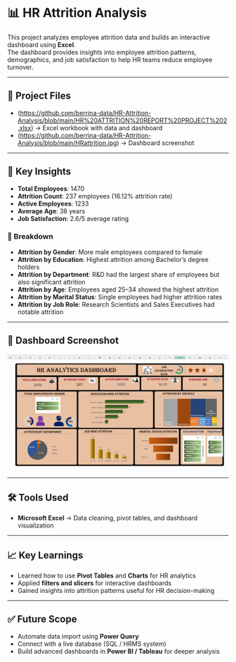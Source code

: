 
# 📊 HR Attrition Analysis

This project analyzes employee attrition data and builds an interactive dashboard using **Excel**.  
The dashboard provides insights into employee attrition patterns, demographics, and job satisfaction to help HR teams reduce employee turnover.  

---

## 📂 Project Files
- (https://github.com/berrina-data/HR-Attrition-Analysis/blob/main/HR%20ATTRITION%20REPORT%20PROJECT%202.xlsx) → Excel workbook with data and dashboard  
- (https://github.com/berrina-data/HR-Attrition-Analysis/blob/main/HRattrition.jpg) → Dashboard screenshot  

---

## 🚀 Key Insights
- **Total Employees**: 1470  
- **Attrition Count**: 237 employees (16.12% attrition rate)  
- **Active Employees**: 1233  
- **Average Age**: 38 years  
- **Job Satisfaction**: 2.6/5 average rating  

### 📌 Breakdown
- **Attrition by Gender**: More male employees compared to female  
- **Attrition by Education**: Highest attrition among Bachelor’s degree holders  
- **Attrition by Department**: R&D had the largest share of employees but also significant attrition  
- **Attrition by Age**: Employees aged 25–34 showed the highest attrition  
- **Attrition by Marital Status**: Single employees had higher attrition rates  
- **Attrition by Job Role**: Research Scientists and Sales Executives had notable attrition  

---

## 📸 Dashboard Screenshot
![HR Attrition Dashboard](HRattrition.jpg)

---

## 🛠 Tools Used
- **Microsoft Excel** → Data cleaning, pivot tables, and dashboard visualization  

---

## 📈 Key Learnings
- Learned how to use **Pivot Tables** and **Charts** for HR analytics  
- Applied **filters and slicers** for interactive dashboards  
- Gained insights into attrition patterns useful for HR decision-making  

---

## ✅ Future Scope
- Automate data import using **Power Query**  
- Connect with a live database (SQL / HRMS system)  
- Build advanced dashboards in **Power BI / Tableau** for deeper analysis  
